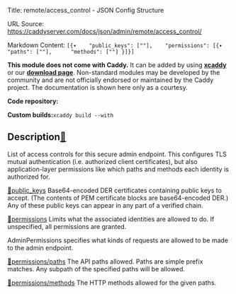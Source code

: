 Title: remote/access_control - JSON Config Structure

URL Source: https://caddyserver.com/docs/json/admin/remote/access_control/

Markdown Content:
`[{▾	"public_keys": [""],	"permissions": [{▾		"paths": [""],		"methods": [""]	}]}]`

**This module does not come with Caddy.** It can be added by using **[xcaddy](https://caddyserver.com/docs/build#xcaddy)** or our **[download page](https://caddyserver.com/download)**. Non-standard modules may be developed by the community and are not officially endorsed or maintained by the Caddy project. The documentation is shown here only as a courtesy.

**Code repository:**

**Custom builds:**`xcaddy build --with`

Description[🔗](https://caddyserver.com/docs/json/admin/remote/access_control/#docs "Direct link")
--------------------------------------------------------------------------------------------------

List of access controls for this secure admin endpoint. This configures TLS mutual authentication (i.e. authorized client certificates), but also application-layer permissions like which paths and methods each identity is authorized for.

[🔗](https://caddyserver.com/docs/json/admin/remote/access_control/#public_keys)[public_keys](https://caddyserver.com/docs/json/admin/remote/access_control/public_keys/)
Base64-encoded DER certificates containing public keys to accept. (The contents of PEM certificate blocks are base64-encoded DER.) Any of these public keys can appear in any part of a verified chain.

[🔗](https://caddyserver.com/docs/json/admin/remote/access_control/#permissions)[permissions](https://caddyserver.com/docs/json/admin/remote/access_control/permissions/)
Limits what the associated identities are allowed to do. If unspecified, all permissions are granted.

AdminPermissions specifies what kinds of requests are allowed to be made to the admin endpoint.

[🔗](https://caddyserver.com/docs/json/admin/remote/access_control/#permissions/paths)[permissions/paths](https://caddyserver.com/docs/json/admin/remote/access_control/permissions/paths/)
The API paths allowed. Paths are simple prefix matches. Any subpath of the specified paths will be allowed.

[🔗](https://caddyserver.com/docs/json/admin/remote/access_control/#permissions/methods)[permissions/methods](https://caddyserver.com/docs/json/admin/remote/access_control/permissions/methods/)
The HTTP methods allowed for the given paths.
